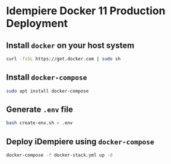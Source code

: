 # Idempiere Docker 11  Production Deployment

## Install `docker` on your host system

```bash
curl -fsSL https://get.docker.com | sudo sh
```

## Install `docker-compose`

```bash
sudo apt install docker-compose
```

## Generate `.env` file

```bash
bash create-env.sh > .env
```

## Deploy iDempiere using `docker-compose`

```bash
docker-compose -f docker-stack.yml up -d
```
